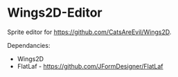 # Wings2D-Editor

Sprite editor for https://github.com/CatsAreEvil/Wings2D. 

Dependancies:
* Wings2D
* FlatLaf - https://github.com/JFormDesigner/FlatLaf
